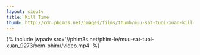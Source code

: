 ```yaml
---
layout: sieutv
title: Kill Time
thumb: http://cdn.phim3s.net/images/films/thumb/muu-sat-tuoi-xuan-kill-time-2016.jpg
---
```

{% include jwpadv src='//phim3s.net/phim-le/muu-sat-tuoi-xuan_9273/xem-phim//video.mp4' %}
